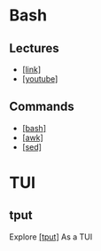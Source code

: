 # Bash

## Lectures
 - [[link]](https://missing.csail.mit.edu/2020/shell-tools/) 
 - [[youtube]](https://www.youtube.com/watch?time_continue=226&v=kgII-YWo3Zw&embeds_referring_euri=https%3A%2F%2Fmissing.csail.mit.edu%2F&source_ve_path=MjM4NTE&feature=emb_title)

## Commands 
- [[bash]](https://devhints.io/bash)
- [[awk]](https://www.shortcutfoo.com/app/dojos/awk/cheatsheet)
- [[sed]](https://quickref.me/sed.html)

# TUI

## tput
Explore [[tput]](https://linuxcommand.org/lc3_adv_tput.php) As a TUI
